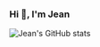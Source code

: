 ### Hi 👋, I'm Jean

![Jean's GitHub stats](https://github-readme-stats.vercel.app/api?username=jsleroy&show_icons=true&theme=vue)
